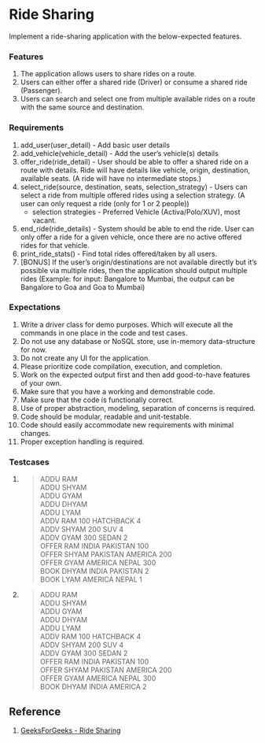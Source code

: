 # Ride Sharing

Implement a ride-sharing application with the below-expected features.

### Features

1. The application allows users to share rides on a route.
2. Users can either offer a shared ride (Driver) or consume a shared ride (Passenger).
3. Users can search and select one from multiple available rides on a route with the same source and destination.

### Requirements

1. add_user(user_detail) - Add basic user details
2. add_vehicle(vehicle_detail) - Add the user’s vehicle(s) details
3. offer_ride(ride_detail) - User should be able to offer a shared ride on a route with details. Ride will have details like vehicle, origin, destination, available seats. (A ride will have no intermediate stops.)
4. select_ride(source, destination, seats, selection_strategy) - Users can select a ride from multiple offered rides using a selection strategy. (A user can only request a ride (only for 1 or 2 people))
   - selection strategies - Preferred Vehicle (Activa/Polo/XUV), most vacant.
5. end_ride(ride_details) - System should be able to end the ride. User can only offer a ride for a given vehicle, once there are no active offered rides for that vehicle.
6. print_ride_stats() - Find total rides offered/taken by all users.
7. [BONUS] If the user’s origin/destinations are not available directly but it’s possible via multiple rides, then the application should output multiple rides (Example: for input: Bangalore to Mumbai, the output can be Bangalore to Goa and Goa to Mumbai)

### Expectations

1. Write a driver class for demo purposes. Which will execute all the commands in one place in the code and test cases.
2. Do not use any database or NoSQL store, use in-memory data-structure for now.
3. Do not create any UI for the application.
4. Please prioritize code compilation, execution, and completion.
5. Work on the expected output first and then add good-to-have features of your own.
6. Make sure that you have a working and demonstrable code.
7. Make sure that the code is functionally correct.
8. Use of proper abstraction, modeling, separation of concerns is required.
9. Code should be modular, readable and unit-testable.
10. Code should easily accommodate new requirements with minimal changes.
11. Proper exception handling is required.

### Testcases

1. > ADDU RAM <br>
   > ADDU SHYAM <br>
   > ADDU GYAM <br>
   > ADDU DHYAM <br>
   > ADDU LYAM <br>
   > ADDV RAM 100 HATCHBACK 4 <br>
   > ADDV SHYAM 200 SUV 4 <br>
   > ADDV GYAM 300 SEDAN 2 <br>
   > OFFER RAM INDIA PAKISTAN 100 <br>
   > OFFER SHYAM PAKISTAN AMERICA 200 <br>
   > OFFER GYAM AMERICA NEPAL 300 <br>
   > BOOK DHYAM INDIA PAKISTAN 2 <br>
   > BOOK LYAM AMERICA NEPAL 1 <br>

2. > ADDU RAM <br>
   > ADDU SHYAM <br>
   > ADDU GYAM <br>
   > ADDU DHYAM <br>
   > ADDU LYAM <br>
   > ADDV RAM 100 HATCHBACK 4 <br>
   > ADDV SHYAM 200 SUV 4 <br>
   > ADDV GYAM 300 SEDAN 2 <br>
   > OFFER RAM INDIA PAKISTAN 100 <br>
   > OFFER SHYAM PAKISTAN AMERICA 200 <br>
   > OFFER GYAM AMERICA NEPAL 300 <br>
   > BOOK DHYAM INDIA AMERICA 2 <br>

## Reference

1. [GeeksForGeeks - Ride Sharing](https://www.geeksforgeeks.org/flipkart-machine-coding-round-experience/)
